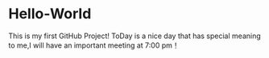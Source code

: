 # Hello-World
This is my first GitHub Project!
ToDay is a nice day that has special meaning to me,I will have an important meeting at 7:00 pm！
